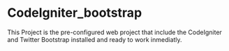 CodeIgniter_bootstrap
=====================

This Project is the pre-configured web project that include the CodeIgniter and Twitter Bootstrap installed 
and ready to work inmediatly.
